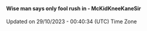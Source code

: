 #### Wise man says only fool rush in - McKidKneeKaneSir
Updated on 29/10/2023 - 00:40:34 (UTC) Time Zone
